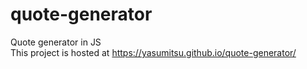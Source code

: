 # quote-generator
Quote generator in JS <br>
This project is hosted at https://yasumitsu.github.io/quote-generator/

